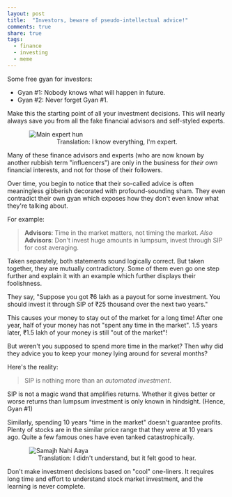 ```yaml
---
layout: post
title:  "Investors, beware of pseudo-intellectual advice!"
comments: true
share: true
tags:
  - finance
  - investing
  - meme
---
```


Some free gyan for investors:

- Gyan #1: Nobody knows what will happen in future.
- Gyan #2: Never forget Gyan #1.

Make this the starting point of all your investment decisions. This will nearly always save you from all the fake financial advisors and self-styled experts.

<figure style="width: 80%; display:block; margin-left: auto; margin-right: auto;">
  <img src="/assets/images/main-expert-hun.png" alt="Main expert hun" />
  <figcaption  style="text-align: center;">Translation: I know everything, I'm expert.</figcaption>
</figure>

Many of these finance advisors and experts (who are now known by another rubbish term "influencers") are only in the business for _their own_ financial interests, and not for those of their followers.

Over time, you begin to notice that their so-called advice is often meaningless gibberish decorated with profound-sounding sham. They even contradict their own gyan which exposes how they don't even know what they're talking about. 

For example:

> **Advisors**: Time in the market matters, not timing the market.
> _Also_ **Advisors**: Don't invest huge amounts in lumpsum, invest through SIP for cost averaging.

Taken separately, both statements sound logically correct. But taken together, they are mutually contradictory. Some of them even go one step further and explain it with an example which further displays their foolishness.

They say, "Suppose you got ₹6 lakh as a payout for some investment. You should invest it through SIP of ₹25 thousand over the next two years."

This causes your money to stay out of the market for a long time! After one year, half of your money has not "spent any time in the market". 1.5 years later, ₹1.5 lakh of your money is still "out of the market"!

But weren't you supposed to spend more time in the market? Then why did they advice you to keep your money lying around for several months? 

Here's the reality:

> SIP is nothing more than an _automated investment_.

SIP is not a magic wand that amplifies returns. Whether it gives better or worse returns than lumpsum investment is only known in hindsight. (Hence, Gyan #1)

Similarly, spending 10 years "time in the market" doesn't guarantee profits. Plenty of stocks are in the similar price range that they were at 10 years ago. Quite a few famous ones have even tanked catastrophically.


<figure style="width: 80%; display:block; margin-left: auto; margin-right: auto;">
  <img src="/assets/images/samajh-nahi-aaya.jpeg" alt="Samajh Nahi Aaya" />
  <figcaption  style="text-align: center;">Translation: I didn't understand, but it felt good to hear.</figcaption>
</figure>

Don't make investment decisions based on "cool" one-liners. It requires long time and effort to understand stock market investment, and the learning is never complete.
